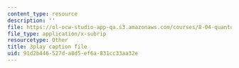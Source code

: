 ```yaml
---
content_type: resource
description: ''
file: https://ol-ocw-studio-app-qa.s3.amazonaws.com/courses/8-04-quantum-physics-i-spring-2016/91d2b446527da8d5ef6a831cc33aa32e_m7UT2Hr465o.srt
file_type: application/x-subrip
resourcetype: Other
title: 3play caption file
uid: 91d2b446-527d-a8d5-ef6a-831cc33aa32e
---
```


